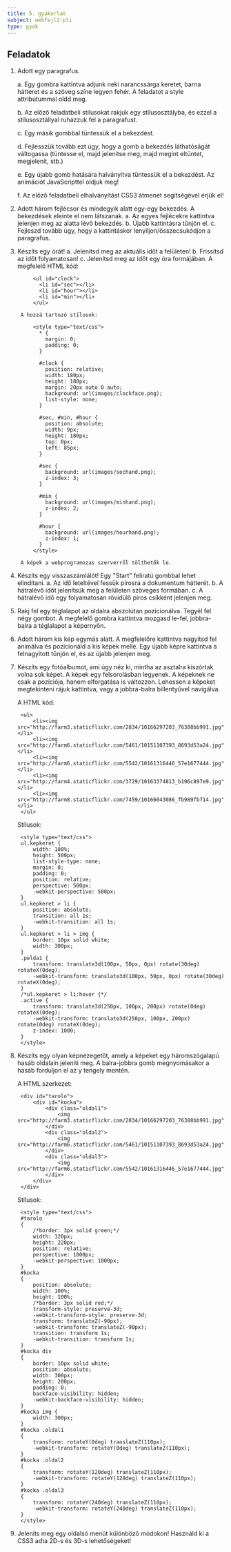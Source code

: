 ```yaml
---
title: 5. gyakorlat
subject: webfejl2-pti
type: gyak
---
```


Feladatok
---------

1. Adott egy paragrafus.

    a. Egy gombra kattintva adjunk neki narancssárga keretet, barna hátteret és a szöveg színe legyen fehér. A feladatot a style attribútummal oldd meg.

    b. Az előző feladatbeli stílusokat rakjuk egy stílusosztályba, és ezzel a stílusosztállyal ruházzuk fel a paragrafust.

    c. Egy másik gombbal tüntessük el a bekezdést.

    d. Fejlesszük tovább ezt úgy, hogy a gomb a bekezdés láthatóságát váltogassa (tüntesse el, majd jelenítse meg, majd megint eltüntet, megjelenít, stb.)

    e. Egy újabb gomb hatására halványítva tüntessük el a bekezdést. Az animációt JavaScripttel oldjuk meg!

    f. Az előző feladatbeli elhalványítást CSS3 átmenet segítségével érjük el!

1. Adott három fejlécsor és mindegyik alatt egy-egy bekezdés. A bekezdések eleinte el nem látszanak. 
    a. Az egyes fejlécekre kattintva jelenjen meg az alatta lévő bekezdés.
    b. Újabb kattintásra tűnjön el.
    c. Fejleszd tovább úgy, hogy a kattintáskor lenyíljon/összecsukódjon a paragrafus.

1. Készíts egy órát!
    a. Jelenítsd meg az aktuális időt a felületen!
    b. Frissítsd az időt folyamatosan!
    c. Jelenítsd meg az időt egy óra formájában. A megfelelő HTML kód:
    
            <ul id="clock"> 
              <li id="sec"></li>
              <li id="hour"></li>
              <li id="min"></li>
            </ul>
            
        A hozzá tartozó stílusok:
       
            <style type="text/css">
              * {
                margin: 0;
                padding: 0;
              }
              
              #clock {
                position: relative;
                width: 180px;
                height: 180px;
                margin: 20px auto 0 auto;
                background: url(images/clockface.png);
                list-style: none;
              }
              
              #sec, #min, #hour {
                position: absolute;
                width: 9px;
                height: 180px;
                top: 0px;
                left: 85px;
              }
              
              #sec {
                background: url(images/sechand.png);
                z-index: 3;
              }
                 
              #min {
                background: url(images/minhand.png);
                z-index: 2;
              }
                 
              #hour {
                background: url(images/hourhand.png);
                z-index: 1;
              }
            </style>
            
        A képek a webprogramozas szerverről tölthetők le.
        
1. Készíts egy visszaszámlálót! Egy "Start" feliratú gombbal lehet elindítani.
    a. Az idő leteltével fessük pirosra a dokumentum hátterét.
    b. A hátralévő időt jelenítsük meg a felületen szöveges formában.
    c. A hátralévő idő egy folyamatosan rövidülő piros csíkként jelenjen meg.
    
1. Rakj fel egy téglalapot az oldalra abszolútan pozicionálva. Tegyél fel négy gombot. A megfelelő gombra kattintva mozgasd le-fel, jobbra-balra a téglalapot a képernyőn.    

1. Adott három kis kép egymás alatt. A megfelelőre kattintva nagyítsd fel animálva és pozicionáld a kis képek mellé. Egy újabb képre kattintva a felnagyított tűnjön el, és az újabb jelenjen meg.

1. Készíts egy fotóalbumot, ami úgy néz ki, mintha az asztalra kiszórtak volna sok képet. A képek egy felsorolásban legyenek. A képeknek ne csak a pozíciója, hanem elforgatása is változzon. Lehessen a képeket megtekinteni rájuk kattintva, vagy a jobbra-balra billentyűvel navigálva.

    A HTML kód:

        <ul>
            <li><img src="http://farm3.staticflickr.com/2834/10166297203_76388bb991.jpg"></li>
            <li><img src="http://farm6.staticflickr.com/5461/10151107393_8693d53a24.jpg"></li>
            <li><img src="http://farm6.staticflickr.com/5542/10161316446_57e1677444.jpg"></li>
            <li><img src="http://farm4.staticflickr.com/3729/10163374813_b196c897e9.jpg"></li>
            <li><img src="http://farm8.staticflickr.com/7459/10166043086_fb989fb714.jpg"></li>
        </ul>

    Stílusok:

        <style type="text/css">
        ul.kepkeret {
            width: 100%;
            height: 500px;
            list-style-type: none;
            margin: 0;
            padding: 0;
            position: relative;
            perspective: 500px;
            -webkit-perspective: 500px;
        }
        ul.kepkeret > li {
            position: absolute;
            transition: all 1s;
            -webkit-transition: all 1s;
        }
        ul.kepkeret > li > img {
            border: 10px solid white;
            width: 300px;
        }
        .pelda1 {
            transform: translate3d(100px, 50px, 0px) rotate(30deg) rotateX(0deg);
            -webkit-transform: translate3d(100px, 50px, 0px) rotate(30deg) rotateX(0deg);
        }
        /*ul.kepkeret > li:hover {*/
        .active {
            transform: translate3d(250px, 100px, 200px) rotate(0deg) rotateX(0deg);
            -webkit-transform: translate3d(250px, 100px, 200px) rotate(0deg) rotateX(0deg);
            z-index: 1000;
        }
        </style>

1. Készíts egy olyan képnézegetőt, amely a képeket egy háromszögalapú hasáb oldalain jeleníti meg. A balra-jobbra gomb megnyomásakor a hasáb forduljon el az y tengely mentén.

    A HTML szerkezet:

        <div id="tarolo">
            <div id="kocka">
                <div class="oldal1">
                    <img src="http://farm3.staticflickr.com/2834/10166297203_76388bb991.jpg">
                </div>
                <div class="oldal2">
                    <img src="http://farm6.staticflickr.com/5461/10151107393_8693d53a24.jpg">
                </div>
                <div class="oldal3">
                    <img src="http://farm6.staticflickr.com/5542/10161316446_57e1677444.jpg">
                </div>
            </div>
        </div>

    Stílusok:

        <style type="text/css">
        #tarolo 
        {
            /*border: 3px solid green;*/
            width: 320px;
            height: 220px;
            position: relative;
            perspective: 1000px;
            -webkit-perspective: 1000px;
        }
        #kocka 
        {
            position: absolute;
            width: 100%;
            height: 100%;
            /*border: 3px solid red;*/
            transform-style: preserve-3d;
            -webkit-transform-style: preserve-3d;
            transform: translateZ(-90px);
            -webkit-transform: translateZ(-90px);
            transition: transform 1s;
            -webkit-transition: transform 1s;
        }
        #kocka div 
        {
            border: 10px solid white;
            position: absolute;
            width: 300px;
            height: 200px;
            padding: 0; 
            backface-visibility: hidden;                        
            -webkit-backface-visibility: hidden;                        
        }
        #kocka img {
            width: 300px;
        }
        #kocka .oldal1
        {
            transform: rotateY(0deg) translateZ(110px);
            -webkit-transform: rotateY(0deg) translateZ(110px);
        }
        #kocka .oldal2
        {
            transform: rotateY(120deg) translateZ(110px);
            -webkit-transform: rotateY(120deg) translateZ(110px);
        }
        #kocka .oldal3
        {
            transform: rotateY(240deg) translateZ(110px);
            -webkit-transform: rotateY(240deg) translateZ(110px);
        }
        </style>

1. Jeleníts meg egy oldalsó menüt különböző módokon! Használd ki a CSS3 adta 2D-s és 3D-s lehetőségeket!
